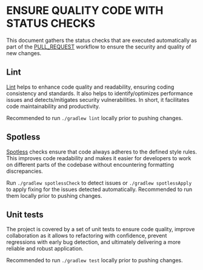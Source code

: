 # ENSURE QUALITY CODE WITH STATUS CHECKS

This document gathers the status checks that are executed automatically as part of the [PULL_REQUEST][PULL-REQUESTS] workflow to ensure the security and quality of new changes.

## Lint
[Lint][Lint] helps to enhance code quality and readability, ensuring coding consistency and standards. It also helps to identify/optimizes performance issues and detects/mitigates security vulnerabilities. In short, it facilitates code maintainability and productivity.

Recommended to run `./gradlew lint` locally prior to pushing changes.

## Spotless
[Spotless][Spotless] checks ensure that code always adheres to the defined style rules. This improves code readability and makes it easier for developers to work on different parts of the codebase without encountering formatting discrepancies. 

Run `./gradlew spotlessCheck` to detect issues or `./gradlew spotlessApply` to apply fixing for the issues detected automatically. Recommended to run them locally prior to pushing changes.

## Unit tests
The project is covered by a set of unit tests to ensure code quality, improve collaboration as it allows to refactoring with confidence, prevent regressions with early bug detection, and ultimately delivering a more reliable and robust application.

Recommended to run `./gradlew test` locally prior to pushing changes.

[PULL-REQUESTS]:./docs/CONTRIBUTIONS_PULL_REQUESTS.md
[Lint]:https://developer.android.com/studio/write/lint
[Spotless]:https://github.com/diffplug/spotless
